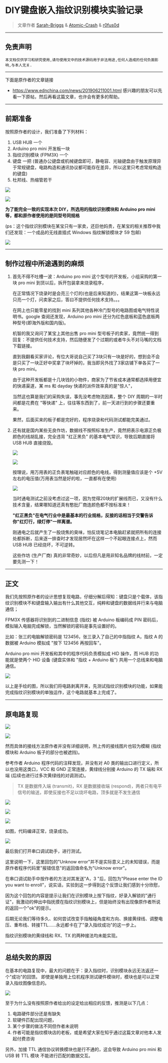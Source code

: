 # DIY键盘嵌入指纹识别模块实验记录

> 文章作者 [Sarah-Briggs](https://github.com/Sarah-Briggs) & [Atomic-Crash](https://github.com/Atomic-Crash) & [r0fus0d](https://github.com/No-Github)

---

## 免责声明

`本文档仅供学习和研究使用,请勿使用文中的技术源码用于非法用途,任何人造成的任何负面影响,与本人无关.`

---

下面是原作者的文章链接
- https://www.ednchina.com/news/201906211001.html 感兴趣的朋友可以先看一下原帖，然后再看这篇文章，也许会有更多的帮助。

---

## 前期准备

按照原作者的设计，我们准备了下列材料：
1. USB HUB 一个
2. Arduino pro mini 开发板一块
3. 指纹识别模块 (FPM3X) 一个
4. 键盘 一把 (普通办公键盘或机械键盘即可，静电容、光轴键盘由于触发原理异于常规键盘，电路构造和通讯协议都可能存在差异，所以这里只考虑常规构造的键盘)
5. 杜邦线、热缩管若干

![](../../../../../assets/img/Security/IOT/硬件安全/HID/DIY键盘嵌入指纹识别模块实验记录/1.jpg)

![](../../../../../assets/img/Security/IOT/硬件安全/HID/DIY键盘嵌入指纹识别模块实验记录/2.jpg)

**为了能完全一致的实现本次 DIY，所选用的指纹识别模块和 Arduino pro mini 等，都和原作者使用的是同型号同规格**

(ps：这个指纹识别模块在某宝只有一家卖，还巨他妈贵，在某宝的相关推荐中我们还发现：一个成品的无线直插式 Windows 指纹解锁模块才 59 包邮)

![](../../../../../assets/img/Security/IOT/硬件安全/HID/DIY键盘嵌入指纹识别模块实验记录/3.jpg)

---

## 制作过程中所途遇到的麻烦

1. 首先不得不吐槽一波：Arduino pro mini 这个型号的开发板，小组采购的第一块 pro mini 到货以后，拆开包装拿来烧录程序，

   在正常情况下烧录时是会亮三个灯的(也是后来知道的)，结果这第一块板永远只亮一个灯，问卖家之后，答曰不提供任何技术支持。。。

   在网上也只能零星的找到 mini 系列其他各种冷门型号的电路图或电气特性说明书。google 查阅还发现，Arduino pro mini 还分为红色底板和蓝色底板两种型号(即海外版和国内版)。

   机智的我又询问了某宝上其他出售 pro mini 型号板子的卖家，竟然统一得到回复：不提供任何技术支持，然后随便发了个过期的或者牛头不对马嘴的文档下载链接。

   直到我翻看买家评论，有位大哥说自己买了3块只有一块是好的，想到会不会是只买了一块正好中奖拿了块坏掉的，我当即另外找了3家店铺下单各买了一块 pro mini。

   由于这种开发板都是十几块钱的小物件，商家为了节省成本通常都选择用便宜的快递渠道，某 ms 和 dayday 快递的派件效率真的是"惊人"，

   当然这也算是我们的采购失误，事先没考虑物流因素，整个 DIY 周期的一半时间都是花费在 "等快递" 上，往往等东西到了，前一天进行到的步骤还要重来。

   果然，后面买来的板子都是完好的，程序烧录和代码测试都能完美通过。

2. 还有就是国内某些无良作坊，数据线不按照标准生产，竟然把表示电源正负极颜色的线胡乱接，完全违背 "红正黑负" 的基本电气常识，导致后期直接将 USB HUB 直接烧毁。

   ![](../../../../../assets/img/Security/IOT/硬件安全/HID/DIY键盘嵌入指纹识别模块实验记录/USB数据线.PNG)

   ![](../../../../../assets/img/Security/IOT/硬件安全/HID/DIY键盘嵌入指纹识别模块实验记录/数据线.jpg)

   按理说，用万用表的正负表笔触碰对应颜色的电线，得到测量值应该是个 +5V 左右的电压值(万用表当然是好的啦，一直都有在使用)

   ![](../../../../../assets/img/Security/IOT/硬件安全/HID/DIY键盘嵌入指纹识别模块实验记录/数据线测试.jpg)

   当时通电测试之前没考虑过这一项，因为觉得20块的扩展线而已，又没有什么技术含量，结果哪知道还真有憨批厂商连颜色都不按标准来！

   **"红正黑负"在电气行业中是最基本的行业规格，反接的话相当于交警告诉你"红灯行，绿灯停"一样离谱。**

   刚通电之后就产生了一股烧焦的臭味，怕反烧笔记本电脑赶紧就把所有的连接处都拆断，后来逐一排查时才发现居然坏在这样一个不起眼连接点上，然而 USB HUB 已经烧坏，不可逆转。

   这些作坊 (生产厂商) 真的非常奇妙，以后但凡是用非知名品牌的线材前，一定要先测一下！

---

## 正文

我们先按照原作者的设计思想复现电路，仔细分解后得知：键盘只是个载体，该指纹识别模块不和键盘输入输出有什么其他交互，纯粹和键盘的数据线并行来与电脑通信；

FPM3X 传感器将识别到的二进制信息 (指纹) 被 Arduino 板编码成 PIN 密码后，模拟输入电脑完成解锁，当然解锁的密码是事先设置好的。

比如：张三的电脑解锁密码是 123456，张三录入了自己的中指指纹 A，指纹 A 的数据被 Arduino 模拟成 "按下 123456 再按回车"。

Arduino pro mini 开发板和其中的程序代码负责模拟成 HID 操作，而 HUB 的功能就是使两个 HID 设备 (键盘实体和 "指纹 + Arduino 板") 共用一个总线来和电脑通信。

![](../../../../../assets/img/Security/IOT/硬件安全/HID/DIY键盘嵌入指纹识别模块实验记录/电路线路图.jpg)

以上是手绘的图，所以我们将电路剥离开来，先测试指纹识别模块的功能，如果能完成指纹识别模块的单独运作，这个电路就基本上完成了。

---

## 原电路复现

![](../../../../../assets/img/Security/IOT/硬件安全/HID/DIY键盘嵌入指纹识别模块实验记录/地府接线.jpg)

![](../../../../../assets/img/Security/IOT/硬件安全/HID/DIY键盘嵌入指纹识别模块实验记录/焊接.jpg)

然而具体的接线方法原作者并没有详细说明，所上传的接线图片也较为模糊 (指纹模块和 Arduino 板子的部分也被遮挡)。

参考作者 Arduino 程序代码的注释发现，并没有对 A0 类的输出口进行定义，所以也没用这类口，VCC 和 GND 正常连接，黄绿线分别接 Arduino 的 TX 端和 RX 端 (后续也进行过多次黄绿线的对调测试)。

>  TX 是数据传入端 (transmit)，RX 是数据接收端 (respond)，两者只有电平信号的输送，即使反接也不足以烧坏电路，顶多就是不发生通信

![](../../../../../assets/img/Security/IOT/硬件安全/HID/DIY键盘嵌入指纹识别模块实验记录/搭建电路.jpg)

![](../../../../../assets/img/Security/IOT/硬件安全/HID/DIY键盘嵌入指纹识别模块实验记录/烧录程序.jpg)

![](../../../../../assets/img/Security/IOT/硬件安全/HID/DIY键盘嵌入指纹识别模块实验记录/烧入程序.jpg)

如图，代码编译正常，烧录成功。

![](../../../../../assets/img/Security/IOT/硬件安全/HID/DIY键盘嵌入指纹识别模块实验记录/串口调试.jpg)

最后我们打开串口调试助手，进行测试。

这里说明一下，这里回包的"Unknow error"并不是实际意义上的未知错误，而是原作者程序代码里"报错信息"的返回值命名为"Unknow error"。

在串口调试助手中按作者的方法对其发送"A，3 "后，回包为"Please enter the ID you want to enroll"，说实话，实验到这一步得到这个反馈让我们感到十分欣慰，

因为这个回包的内容是提示让我们在识别模块上按下指纹，好录入解锁的"通行证"，我激动的伸出中指抚摸在指纹识别模块上，但是始终没有出现像原作者所说的返回一个"ok"的提示。

后期无论我们等待多久、如何尝试改变手指触碰角度和方向、换接黄绿线、调整电压、重布线、转接TTL……永远都卡在了"录入指纹成功"的这一步上。

指纹识别模块的黄绿线和 RX、TX 的两种接法均未能实现。

---

## 总结失败的原因

在基本的电路复现中，最大的问题在于：录入指纹时，识别模块永远无法返还一个"成功"的回馈。
即使是单独用上位机程序测试硬件模块时，模块也是可以正常录入指纹图像信息的。

![](../../../../../assets/img/Security/IOT/硬件安全/HID/DIY键盘嵌入指纹识别模块实验记录/4.jpg)

至于为什么没有按照原作者给出的设定给出相应的反馈，推测是以下几点：
1. 电路硬件部分还是有缺失
2. 软硬件匹配出现问题，
3. 某个步骤的做法不同但作者未说明
4. 作者可能是指纹模块店的老板，或是希望大家在知乎通过这篇文章对他本人发起付费咨询

另外，加接 TTL 通信协议转换模块也是行不通的，这会导致 Arduino pro mini 和 USB 转 TTL 模块 不能进行匹配的数据交互。
